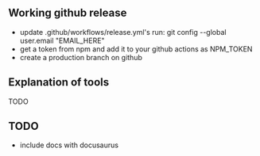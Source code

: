 ## Working github release

- update .github/workflows/release.yml's run: git config --global user.email "EMAIL_HERE"
- get a token from npm and add it to your github actions as NPM_TOKEN
- create a production branch on github

## Explanation of tools

TODO

## TODO

- include docs with docusaurus
